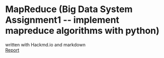 # MapReduce (Big Data System Assignment1 -- implement mapreduce algorithms with python)

written with Hackmd.io and markdown  
[Report](https://hackmd.io/NKgyYJfTRKaNGQZw6vB7hw)

